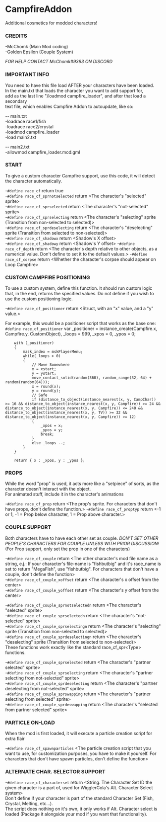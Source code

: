 # CampfireAddon  
Additional cosmetics for modded characters!  

### CREDITS  
-McChomk (Main Mod coding)  
-Golden Epsilon (Couple System)  
	
*FOR HELP CONTACT McChomk#9393 ON DISCORD*  

### IMPORTANT INFO  
You need to have this file load AFTER your characters have been loaded.  
In the main.txt that loads the character you want to add support for,  
add as the last line "/loadmod campfire_loader", and after that load a secondary  
text file, which enables Campfire Addon to autoupdate, like so:  

-- main.txt  
-loadrace race1/fish  
-loadrace race2/crystal  
-loadmod campfire_loader  
-load main2.txt  

-- main2.txt  
-allowmod campfire_loader.mod.gml  

### START  
To give a custom character Campfire support, use this code, it will detect the character automatically.  

-`#define race_cf`						return true  
-`#define race_cf_sprnotselected`	    return <The character's "selected" sprite\>  
-`#define race_cf_sprselected`	 		return <The character's "not-selected" sprite\>  
-`#define race_cf_sprselecting` 	    return <The character's "selecting" sprite (Transition from non-selected to selected)\>  
-`#define race_cf_sprdeselecting`		return <The character's "deselecting" sprite (Transition from selected to non-selected)\>  
-`#define race_cf_shadowx`				return <Shadow's X offset\>  
-`#define race_cf_shadowy`		    	return <Shadow's Y offset\>
-`#define race_cf_depth`				return <The character's depth relative to other objects, as a numerical value. Don't define to set it to the default values.\>
-`#define race_cf_corpse`				return <Whether the character's corpse should appear on Loop Campfire\>

### CUSTOM CAMPFIRE POSITIONING
To use a custom system, define this function. It should run custom logic that, in the end, returns the specified values.
Do not define if you wish to use the custom positioning logic.

-`#define race_cf_positioner`			return <Struct, with an "x" value, and a "y" value.\>

For example, this would be a positioner script that works as the base one:
	`#define race_cf_positioner`
		var _positioner = instance_create(Campfire.x, Campfire.y, CustomObject),
			_loops = 999,
			_xpos = 0,
			_ypos = 0;
			
		with (_positioner) 
		{
			mask_index = mskPlayerMenu;
			while(_loops > 0)
			{
				// Move Somewhere
				x = xstart;
				y = ystart;
				move_contact_solid(random(360), random_range(32, 64) + random(random(64)));
				x = round(x);
				y = round(y);
				// Safe
				if (distance_to_object(instance_nearest(x, y, CampChar)) >= 16 && distance_to_object(instance_nearest(x, y, Campfire)) >= 24 && distance_to_object(instance_nearest(x, y, Campfire)) <= 240 && distance_to_object(instance_nearest(x, y, TV)) >= 32 && distance_to_object(instance_nearest(x, y, Campfire)) >= 12)
				{
					_xpos = x;
					_ypos = y;
					break;
				}
				else _loops --;
			}
		}
		
		return { x : _xpos, y : _ypos };

### PROPS  
While the word "prop" is used, it acts more like a "setpiece" of sorts, as the character doesn't interact with the object.  
For animated stuff, include it in the character's animations  

-`#define race_cf_prop`			return <The prop's sprite. For characters that don't have props, don't define the function.\>
-`#define race_cf_proptyp`		return <-1 or 1, -1 = Prop below character, 1 = Prop above character.\>

### COUPLE SUPPORT  
Both characters have to have each other set as couple. *DON'T SET OTHER PEOPLE'S CHARACTERS FOR COUPLE UNLESS WITH PRIOR DISCUSSION!*  
(For Prop support, only set the prop in one of the characters)  

-`#define race_cf_couple`						return <The other character's mod file name as a string, e.j.: If your character's file-name is "fishbutbig" and it's race_name is set to return "MegaFish", use "fishbutbig". For characters that don't have a couple, don't define the function\>  
-`#define race_cf_couple_xoffset`				return <The character's x offset from the center\>  
-`#define race_cf_couple_yoffset`				return <The character's y offset from the center\>  

-`#define race_cf_couple_sprnotselectedn`				return <The character's "selected" sprite\>  
-`#define race_cf_couple_sprselectedn`					return <The character's "not-selected" sprite\>  
-`#define race_cf_couple_sprselectingn` 				return <The character's "selecting" sprite (Transition from non-selected to selected)\>  
-`#define race_cf_couple_sprdeselectingn`				return <The character's "deselecting" sprite (Transition from selected to non-selected)\>  
	These functions work exactly like the standard race_cf_spr<Type\> functions.  

-`#define race_cf_couple_sprselected`			return <The character's "partner selected" sprite\>  
-`#define race_cf_couple_sprselecting` 	    	return <The character's "partner selecting from not-selected" sprite\>  
-`#define race_cf_couple_sprdeselecting`	    return <The character's "partner deselecting from not-selected" sprite\>  
-`#define race_cf_couple_sprswapping` 			return <The character's "partner selecting from selected" sprite\>  
-`#define race_cf_couple_sprdeswapping`	    	return <The character's "selected from partner selected" sprite\>  

### PARTICLE ON-LOAD  
When the mod is first loaded, it will execute a particle creation script for extra flair  

-`#define race_cf_spawnparticles`		<The particle creation script that you want to use, for customization purposes, you have to make it yourself. For characters that don't have spawn particles, don't define the function\>  

### ALTERNATE CHAR. SELECTOR SUPPORT  

-`#define race_cf_characterset`	return <String. The Character Set ID the given character is a part of, used for WigglerCola's Alt. Character Select system\>  
	Don't define if your character is part of the standard Character Set (Fish, Crystal, Melting, etc...).  
	The script does nothing on it's own, it only works if Alt. Character select is loaded (Package it alongside your mod if you want that functionality).  
